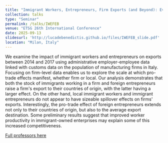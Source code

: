 ```yaml
---
title: "Immigrant Workers, Entrepreneurs, Firm Exports (and Beyond): Evidence from Italy"
collection: talks
type: "Seminar"
permalink: /talks/IWEFEB
venue: "ETSG 26th International Conference"
date: 2025-09-13
slidesurl: 'http://lucadebenedictis.github.io/files/IWEFEB_slide.pdf'
location: "Milan, Italy"
---
```

We examine the impact of immigrant workers and entrepreneurs on exports between 2014 and 2017 using administrative employer-employee data linked with customs data on the population of manufacturing firms in Italy. Focusing on firm-level data enables us to explore the scale at which pro-trade effects manifest, whether firm or local. Our analysis demonstrates that both the stock of immigrants working in a firm and foreign entrepreneurs raise a firm's export to their countries of origin, with the latter having a larger effect. On the other hand, local immigrant workers and immigrant entrepreneurs do not appear to have sizeable spillover effects on firms' exports. Interestingly, the pro-trade effect of foreign entrepreneurs extends not only to their countries of origin, but also to the average export destination. Some preliminary results suggest that improved worker productivity in immigrant-owned enterprises may explain some of this increased competitiveness.

[Full professors here](http://lucadebenedictis.github.io/files/IWEFEB_Slides.pdf)
